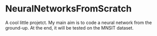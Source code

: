 # NeuralNetworksFromScratch
A cool little projetct. My main aim is to code a neural network from the ground-up. At the end, it will be tested on the MNSIT dataset. 
